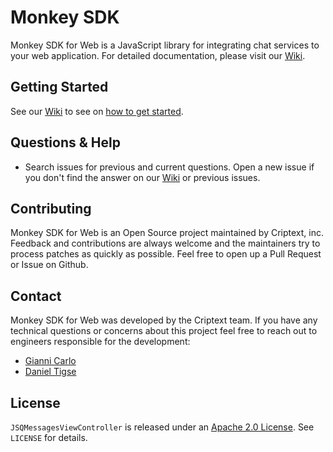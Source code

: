 # Monkey SDK
Monkey SDK for Web is a JavaScript library for integrating chat services to your web application. For detailed documentation, please visit our [Wiki][wikiLink].

## Getting Started

See our [Wiki][wikiLink] to see on [how to get started][gettingStartedLink].

## Questions & Help
- Search issues for previous and current questions. Open a new issue if you don't find the answer on our [Wiki][wikiLink] or previous issues.

## Contributing

Monkey SDK for Web is an Open Source project maintained by Criptext, inc. Feedback and contributions are always welcome and the maintainers try to process patches as quickly as possible. Feel free to open up a Pull Request or Issue on Github.

## Contact

Monkey SDK for Web was developed by the Criptext team. If you have any technical questions or concerns about this project feel free to reach out to engineers responsible for the development:

* [Gianni Carlo](mailto:gianni@criptext.com)
* [Daniel Tigse](mailto:daniel@criptext.com)

## License

`JSQMessagesViewController` is released under an [Apache 2.0 License][licenseLink]. See `LICENSE` for details.


[wikiLink]:https://github.com/Criptext/MonkeyKit-JS/wiki
[licenseLink]:https://opensource.org/licenses/Apache-2.0
[gettingStartedLink]:https://github.com/Criptext/MonkeyKit-JS/wiki/1.--Getting-Started
